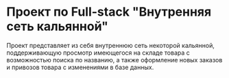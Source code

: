 # Проект по Full-stack "Внутренняя сеть кальянной"
Проект представляет из себя внутреннюю сеть некоторой кальянной, поддерживающую просмотр имеющегося на складе
товара с возможностью поиска по названию, а также оформление новых заказов и привозов товара с изменениями в базе данных.

